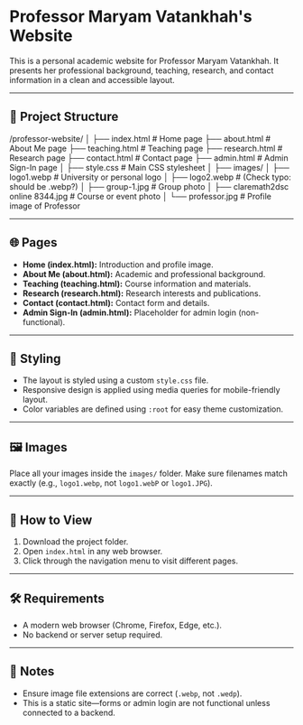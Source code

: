 # Professor Maryam Vatankhah's Website

This is a personal academic website for Professor Maryam Vatankhah. It presents her professional background, teaching, research, and contact information in a clean and accessible layout.

---

## 📁 Project Structure

/professor-website/
│
├── index.html # Home page
├── about.html # About Me page
├── teaching.html # Teaching page
├── research.html # Research page
├── contact.html # Contact page
├── admin.html # Admin Sign-In page
│
├── style.css # Main CSS stylesheet
│
├── images/
│ ├── logo1.webp # University or personal logo
│ ├── logo2.webp # (Check typo: should be .webp?)
│ ├── group-1.jpg # Group photo
│ ├── claremath2dsc online 8344.jpg # Course or event photo
│ └── professor.jpg # Profile image of Professor


---

## 🌐 Pages

- **Home (index.html):** Introduction and profile image.
- **About Me (about.html):** Academic and professional background.
- **Teaching (teaching.html):** Course information and materials.
- **Research (research.html):** Research interests and publications.
- **Contact (contact.html):** Contact form and details.
- **Admin Sign-In (admin.html):** Placeholder for admin login (non-functional).

---

## 🎨 Styling

- The layout is styled using a custom `style.css` file.
- Responsive design is applied using media queries for mobile-friendly layout.
- Color variables are defined using `:root` for easy theme customization.

---

## 🖼️ Images

Place all your images inside the `images/` folder. Make sure filenames match exactly (e.g., `logo1.webp`, not `logo1.webP` or `logo1.JPG`).

---

## 🚀 How to View

1. Download the project folder.
2. Open `index.html` in any web browser.
3. Click through the navigation menu to visit different pages.

---

## 🛠️ Requirements

- A modern web browser (Chrome, Firefox, Edge, etc.).
- No backend or server setup required.

---

## 📌 Notes

- Ensure image file extensions are correct (`.webp`, not `.wedp`).
- This is a static site—forms or admin login are not functional unless connected to a backend.